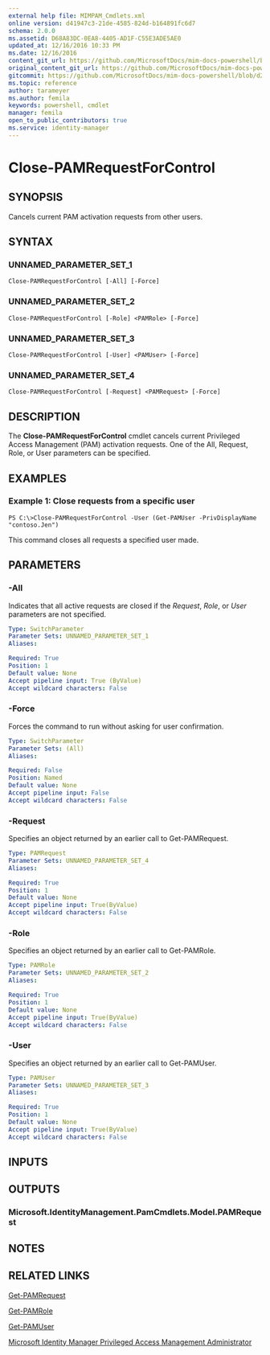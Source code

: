 ```yaml
---
external help file: MIMPAM_Cmdlets.xml
online version: d41947c3-21de-4585-824d-b164891fc6d7
schema: 2.0.0
ms.assetid: D68A83DC-0EA8-4405-AD1F-C55E3ADE5AE0
updated_at: 12/16/2016 10:33 PM
ms.date: 12/16/2016
content_git_url: https://github.com/MicrosoftDocs/mim-docs-powershell/blob/master/mim-cmdlets/MicrosoftIdentityManager/vlatest/Close-PAMRequestForControl.md
original_content_git_url: https://github.com/MicrosoftDocs/mim-docs-powershell/blob/master/mim-cmdlets/MicrosoftIdentityManager/vlatest/Close-PAMRequestForControl.md
gitcommit: https://github.com/MicrosoftDocs/mim-docs-powershell/blob/d2936ea0bd6215b3aed43b77e4d364e636108a4d/mim-cmdlets/MicrosoftIdentityManager/vlatest/Close-PAMRequestForControl.md
ms.topic: reference
author: tarameyer
ms.author: femila
keywords: powershell, cmdlet
manager: femila
open_to_public_contributors: true
ms.service: identity-manager
---
```


# Close-PAMRequestForControl

## SYNOPSIS
Cancels current PAM activation requests from other users.

## SYNTAX

### UNNAMED_PARAMETER_SET_1
```
Close-PAMRequestForControl [-All] [-Force]
```

### UNNAMED_PARAMETER_SET_2
```
Close-PAMRequestForControl [-Role] <PAMRole> [-Force]
```

### UNNAMED_PARAMETER_SET_3
```
Close-PAMRequestForControl [-User] <PAMUser> [-Force]
```

### UNNAMED_PARAMETER_SET_4
```
Close-PAMRequestForControl [-Request] <PAMRequest> [-Force]
```

## DESCRIPTION
The **Close-PAMRequestForControl** cmdlet cancels current Privileged Access Management (PAM) activation requests.
One of the All, Request, Role, or User parameters can be specified.

## EXAMPLES

### Example 1: Close requests from a specific user
```
PS C:\>Close-PAMRequestForControl -User (Get-PAMUser -PrivDisplayName "contoso.Jen")
```

This command closes all requests a specified user made.

## PARAMETERS

### -All
Indicates that all active requests are closed if the *Request*, *Role*, or *User* parameters are not specified.

```yaml
Type: SwitchParameter
Parameter Sets: UNNAMED_PARAMETER_SET_1
Aliases: 

Required: True
Position: 1
Default value: None
Accept pipeline input: True (ByValue)
Accept wildcard characters: False
```

### -Force
Forces the command to run without asking for user confirmation.

```yaml
Type: SwitchParameter
Parameter Sets: (All)
Aliases: 

Required: False
Position: Named
Default value: None
Accept pipeline input: False
Accept wildcard characters: False
```

### -Request
Specifies an object returned by an earlier call to Get-PAMRequest.

```yaml
Type: PAMRequest
Parameter Sets: UNNAMED_PARAMETER_SET_4
Aliases: 

Required: True
Position: 1
Default value: None
Accept pipeline input: True(ByValue)
Accept wildcard characters: False
```

### -Role
Specifies an object returned by an earlier call to Get-PAMRole.

```yaml
Type: PAMRole
Parameter Sets: UNNAMED_PARAMETER_SET_2
Aliases: 

Required: True
Position: 1
Default value: None
Accept pipeline input: True(ByValue)
Accept wildcard characters: False
```

### -User
Specifies an object returned by an earlier call to Get-PAMUser.

```yaml
Type: PAMUser
Parameter Sets: UNNAMED_PARAMETER_SET_3
Aliases: 

Required: True
Position: 1
Default value: None
Accept pipeline input: True(ByValue)
Accept wildcard characters: False
```

## INPUTS

## OUTPUTS

### Microsoft.IdentityManagement.PamCmdlets.Model.PAMRequest

## NOTES

## RELATED LINKS

[Get-PAMRequest](xref:MicrosoftIdentityManager/vlatest/Get-PAMRequest.md)

[Get-PAMRole](xref:MicrosoftIdentityManager/vlatest/Get-PAMRole.md)

[Get-PAMUser](xref:MicrosoftIdentityManager/vlatest/Get-PAMUser.md)

[Microsoft Identity Manager Privileged Access Management Administrator](xref:MicrosoftIdentityManager/vlatest/MIMPAM.md)

